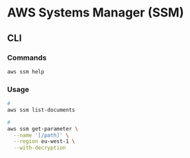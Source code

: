 # AWS Systems Manager (SSM)

## CLI

### Commands

```sh
aws ssm help
```

### Usage

```sh
#
aws ssm list-documents

#
aws ssm get-parameter \
  --name '[/path]' \
  --region eu-west-1 \
  --with-decryption
```

